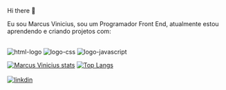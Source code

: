  Hi there 👋

Eu sou Marcus Vinicius, sou um Programador Front End, atualmente estou aprendendo e criando projetos com:
<br>
<br>


<img src="https://img.shields.io/badge/HTML5-E34F26?style=for-the-badge&logo=html5&logoColor=white" alt="html-logo"/>
<img src="https://img.shields.io/badge/CSS3-1572B6?style=for-the-badge&logo=css3&logoColor=white" alt="logo-css"/>
<img src="https://img.shields.io/badge/JavaScript-323330?style=for-the-badge&logo=javascript&logoColor=F7DF1E" alt="logo-javascript" />

[![Marcus Vinicius stats](https://github-readme-stats.vercel.app/api?username=Marcus5390)](https://github.com/anuraghazra/github-readme-stats)  [![Top Langs](https://github-readme-stats.vercel.app/api/top-langs/?username=Marcus5390)](https://github.com/anuraghazra/github-readme-stats)
<br>
<br>
 <a href="https://www.linkedin.com/in/marcus-vinicius-silva-dos-santos-b9a768140/"> <img src="https://img.shields.io/badge/LinkedIn-0077B5?style=for-the-badge&logo=linkedin&logoColor=white" alt="linkdin" /></a>  




